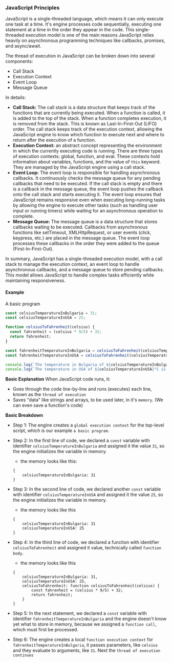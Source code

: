 ### JavaScript Principles
JavaScript is a single-threaded language, which means it can only execute one task at a time. It's engine processes code sequentially, executing one statement at a time in the order they appear in the code. This single-threaded execution model is one of the main reasons JavaScript relies heavily on asynchronous programming techniques like callbacks, promises, and async/await.

The thread of execution in JavaScript can be broken down into several components:
- Call Stack
- Execution Context
- Event Loop
- Message Queue

In details:
- **Call Stack:** The call stack is a data structure that keeps track of the functions that are currently being executed. When a function is called, it is added to the top of the stack. When a function completes execution, it is removed from the stack. This is known as Last-In-First-Out (LIFO) order. The call stack keeps track of the execution context, allowing the JavaScript engine to know which function to execute next and where to return after the execution of a function.
- **Execution Context:** an abstract concept representing the environment in which the currently executing code is running. There are three types of execution contexts: global, function, and eval. These contexts hold information about variables, functions, and the value of `this` keyword. They are managed by the JavaScript engine using a call stack.
- **Event Loop:** The event loop is responsible for handling asynchronous callbacks. It continuously checks the message queue for any pending callbacks that need to be executed. If the call stack is empty and there is a callback in the message queue, the event loop pushes the callback onto the call stack and starts executing it. The event loop ensures that JavaScript remains responsive even when executing long-running tasks by allowing the engine to execute other tasks (such as handling user input or running timers) while waiting for an asynchronous operation to complete.
- **Message Queue:** The message queue is a data structure that stores callbacks waiting to be executed. Callbacks from asynchronous functions like setTimeout, XMLHttpRequest, or user events (click, keypress, etc.) are placed in the message queue. The event loop processes these callbacks in the order they were added to the queue (First-In-First-Out).

In summary, JavaScript has a single-threaded execution model, with a call stack to manage the execution context, an event loop to handle asynchronous callbacks, and a message queue to store pending callbacks. This model allows JavaScript to handle complex tasks efficiently while maintaining responsiveness.

#### Example
A basic program

```js
const celsiusTemperatureInBulgaria = 31;
const celsiusTemperatureInUSA = 25;

function celsiusToFahrenheit(celsius) {
  const fahrenheit = (celsius * 9/5) + 32;
  return fahrenheit;
}

const fahrenheitTemperatureInBulgaria = celsiusToFahrenheit(celsiusTemperatureInBulgaria);
const fahrenheitTemperatureInUSA = celsiusToFahrenheit(celsiusTemperatureInUSA);

console.log(`The temperature in Bulgaria of ${celsiusTemperatureInBulgaria}°C is equal to ${fahrenheitTemperatureInBulgaria}°F.`);
console.log(`The temperature in USA of ${celsiusTemperatureInUSA}°C is equal to ${fahrenheitTemperatureInUSA}°F.`);
```

**Basic Explanation**
When JavaScript code runs, it:
- Goes through the code line-by-line and runs (executes) each line, known as the `thread of execution`
- Saves "data" like strings and arrays, to be used later, in it's `memory`. (We can even save a function's code)

**Basic Breakdown**
- Step 1: The engine creates a `global execution context` for the top-level script, which is our example `a basic program`.
- Step 2: In the first line of code, we declared a `const` variable with identifier `celsiusTemperatureInBulgaria` and assigned it the value `31`, so the engine initializes the variable in memory.
    - the memory looks like this:
    ```
    {
        celsiusTemperatureInBulgaria: 31
    }
    ```

- Step 3: In the second line of code, we declared another `const` variable with identifier `celsiusTemperatureInUSA` and assigned it the value `25`, so the engine initializes the variable in memory.
    - the memory looks like this
    ```
    {
        celsiusTemperatureInBulgaria: 31
        celsiusTemperatureInUSA: 25
    }
    ```

- Step 4: In the third line of code, we declared a function with identifier `celsiusToFahrenheit` and assigned it value, technically called `function body`.
    - the memory looks like this
    ```
    {
        celsiusTemperatureInBulgaria: 31,
        celsiusTemperatureInUSA: 25,
        celsiusToFahrenheit: function celsiusToFahrenheit(celsius) {
            const fahrenheit = (celsius * 9/5) + 32;
            return fahrenheit;
        }
    }
    ```

- Step 5: In the next statement, we declared a `const` variable with identifier `fahrenheitTemperatureInBulgaria` and the engine doesn't know yet what to store in memory, because we assigned a `function call`, which must first be processed.
- Step 6: The engine creates a local `function execution context` for `fahrenheitTemperatureInBulgaria`, it passes parameters, like `celsius` and they evaluate to arguments, like `31`. Next the `thread of execution continues`